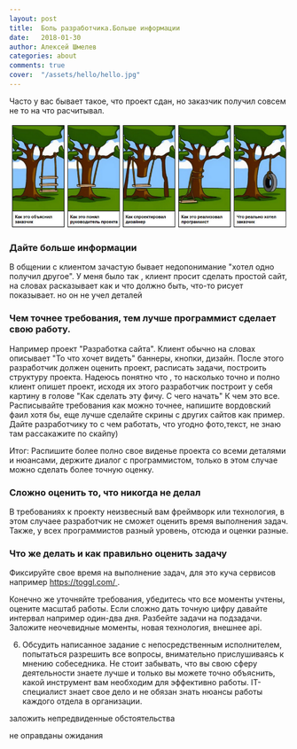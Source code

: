 ```yaml
---
layout: post
title:  Боль разработчика.Больше информации
date:   2018-01-30
author: Алексей Шмелев
categories: about
comments: true
cover:  "/assets/hello/hello.jpg"
---
```


Часто у вас бывает такое, что проект сдан, но заказчик получил совсем не то на что расчитывал.

![Реальность](../assets/pain/pain.png)

### Дайте больше информации

В общении с клиентом зачастую бывает недопонимание "хотел одно получил другое".
У меня было так , клиент просит сделать простой сайт, на словах расказывает как и что должно быть, что-то рисует показывает.
но он не учел деталей 

### Чем точнее требования, тем лучше программист сделает свою работу.


Например проект "Разработка сайта". Клиент обычно на словах описывает "То что хочет видеть" баннеры, кнопки, дизайн. После этого разработчик должен оценить проект, расписать задачи, построить структуру проекта.
Надеюсь понятно что , то насколько точно и полно клиент опишет проект, исходя их этого разработчик построит у себя картину в голове "Как сделать эту фичу. С чего начать"
К чем это все. Расписывайте требования как можно точнее, напишите вордовский фаил хотя бы, еще лучше сделайте скрины с других сайтов как пример.
Дайте разработчику то с чем работать, что угодно фото,текст, не знаю там рассакажите по скайпу)

Итог: Распишите более полно свое виденье проекта со всеми деталями и нюансами, держите диалог с программистом, только в этом случае можно сделать более точную оценку.

### Сложно оценить то, что никогда не делал

В требованиях к проекту неизвесный вам фреймворк или технология, в этом случаее разработчик не сможет оценить время выполнения задач.
Также, у всех программистов разный уровень, отсюда и оценки разные.


### Что же делать и как правильно оценить задачу

Фиксируйте свое время на выполнение задач, для это куча сервисов например [https://toggl.com/ ](https://toggl.com/ ) .

Конечно же уточняйте требования, убедитесь что все моменты учтены, оцените масштаб работы. Если сложно дать точную цифру давайте интервал например один-два дня. Разбейте задачи на подзадачи.
Заложите неочевидные моменты, новая технология, внешнее api.


6. Обсудить написанное задание с непосредственным исполнителем, попытаться разрешить все вопросы, внимательно прислушиваясь к мнению собеседника. Не стоит забывать, что вы свою сферу деятельности знаете лучше и только вы можете точно объяснить, какой инструмент вам необходим для эффективно работы. IT-специалист знает свое дело и не обязан знать нюансы работы каждого отдела в организации.

заложить непредвиденные обстоятельства

не оправданы ожидания
